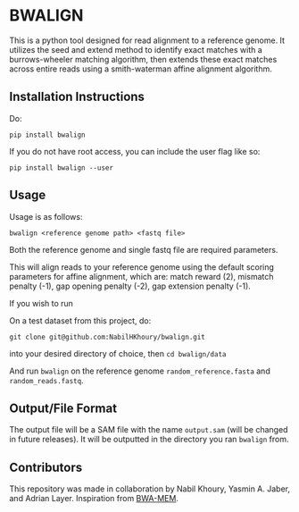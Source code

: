 # BWALIGN

This is a python tool designed for read alignment to a reference genome. It utilizes the seed and extend method to identify exact matches with a burrows-wheeler matching algorithm, then extends these exact matches across entire reads using a smith-waterman affine alignment algorithm.

## Installation Instructions

Do:

`pip install bwalign`

If you do not have root access, you can include the user flag like so:

`pip install bwalign --user`

## Usage

Usage is as follows:

`bwalign <reference genome path> <fastq file>`

Both the reference genome and single fastq file are required parameters.

This will align reads to your reference genome using the default scoring parameters for affine alignment, which are: match reward (2), mismatch penalty (-1), gap opening penalty (-2), gap extension penalty (-1).

If you wish to run 

On a test dataset from this project, do:

`git clone git@github.com:NabilHKhoury/bwalign.git`

into your desired directory of choice, then `cd bwalign/data`

And run `bwalign` on the reference genome `random_reference.fasta` and `random_reads.fastq`.

## Output/File Format

The output file will be a SAM file with the name `output.sam` (will be changed in future releases). It will be outputted in the directory you ran `bwalign` from.

## Contributors

This repository was made in collaboration by Nabil Khoury, Yasmin A. Jaber, and Adrian Layer. Inspiration from [BWA-MEM](https://bio-bwa.sourceforge.net/bwa.shtml).